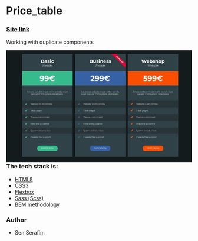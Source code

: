 # Price_table

### [Site link](https://hostlife22.github.io/price_table/)

Working with duplicate components

<kbd>
  <img align="right" alt="img" src="Mei6smr.jpeg"  />
 </kbd>

### The tech stack is:

- [HTML5](https://en.wikipedia.org/wiki/HTML5)
- [CSS3](https://en.wikipedia.org/wiki/Cascading_Style_Sheets)
- [Flexbox](https://en.wikipedia.org/wiki/CSS_Flexible_Box_Layout)
- [Sass (Scss)](https://sass-lang.com/)
- [BEM methodology](https://en.bem.info/methodology/)

### Author

- Sen Serafim
